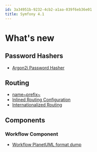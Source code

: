 ```yaml
---
id: 3a34951b-9232-4cb2-a1aa-039f6eb36e01
title: Symfony 4.1
---
```


# What's new

## Password Hashers

-   [Argon2i Password
    Hasher](20201110152730-symfony_argon2i_password_hasher)

## Routing

-   [name~prefix~](20201110153351-name_prefix)
-   [Inlined Routing
    Configuration](20201110154229-inlined_routing_configuration)
-   [Internationalized
    Routing](20201110154548-internationalized_routing)

## Components

### Workflow Component

-   [Workflow PlanetUML format
    dump](20201110154017-workflow_planetuml_format_dump)
